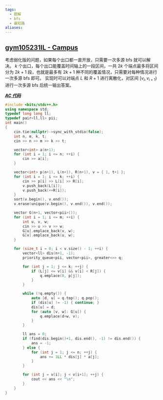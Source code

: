 ```yaml
---
tags:
  - 题解
  - bfs
  - 最短路
aliases:
---
```

## [gym105231IL - Campus](https://codeforces.com/gym/105231/problem/L)

考虑弱化版的问题，如果每个出口都一直开放，只需要一次多源 bfs 就可以解决。
$k$ 个出口，每个出口能覆盖时间轴上的一段区间，一共 $2k$ 个端点最多将区间分为 $2k+1$ 段，也就是最多有 $2k+1$ 种不同的覆盖情况，只需要对每种情况进行一次多源 bfs 即可。
实现时可以对端点 $L$ 和 $R+1$ 进行离散化，对区间 $[v_i,v_{i+1})$ 进行一次多源 bfs 后统一输出答案。

[***AC 代码***](https://codeforces.com/gym/105231/submission/317149899)

```cpp
#include <bits/stdc++.h>
using namespace std;
typedef long long ll;
typedef pair<ll,ll> pii;
int main()
{
	cin.tie(nullptr)->sync_with_stdio(false);
    int n, m, k, t;
    cin >> n >> m >> k >> t;

    vector<int> a(n+1);
    for (int i = 1; i <= n; ++i) {
        cin >> a[i];
    }

    vector<int> p(n+1), L(n+1), R(n+1), v = { 1, t+1 };
    for (int i = 1; i <= k; ++i) {
        cin >> p[i] >> L[i] >> R[i];
        v.push_back(L[i]);
        v.push_back(++R[i]);
    }
    sort(v.begin(), v.end());
    v.erase(unique(v.begin(), v.end()), v.end());

    vector G(n+1, vector<pii>());
    for (int i = 1; i <= m; ++i) {
        int u, v, w;
        cin >> u >> v >> w;
        G[u].emplace_back(v, w);
        G[v].emplace_back(u, w);
    }

    for (size_t i = 0; i < v.size() - 1; ++i) {
        vector<ll> dis(n+1, -1);
        priority_queue<pii, vector<pii>, greater<>> q;

        for (int j = 1; j <= k; ++j) {
            if (L[j] <= v[i] && v[i] < R[j]) {
                q.emplace(0, p[j]);
            }
        }

        while (!q.empty()) {
            auto [d, u] = q.top(); q.pop();
            if (dis[u] != -1) { continue; }
            dis[u] = d;
            for (auto [v, w]: G[u]) {
                q.emplace(d+w, v);
            }
        }

        ll ans = 0;
        if (find(dis.begin()+1, dis.end(), -1) != dis.end()) {
            ans = -1;
        } else {
            for (int j = 1; j <= n; ++j) {
                ans += 1LL * dis[j] * a[j];
            }
        }

        for (int j = v[i]; j < v[i+1]; ++j) {
            cout << ans << "\n";
        }
    }
}
```
